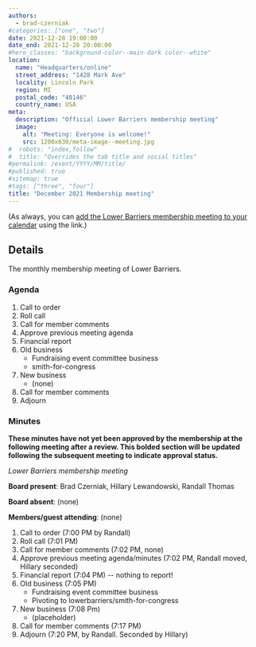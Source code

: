 ```yaml
---
authors:
  - brad-czerniak
#categories: ["one", "two"]
date: 2021-12-28 19:00:00
date_end: 2021-12-28 20:00:00
#hero_classes: "background-color--main-dark color--white"
location:
  name: "Headquarters/online"
  street_address: "1428 Mark Ave"
  locality: Lincoln Park
  region: MI
  postal_code: "48146"
  country_name: USA
meta:
  description: "Official Lower Barriers membership meeting"
  image:
    alt: "Meeting: Everyone is welcome!"
    src: 1200x630/meta-image--meeting.jpg
#  robots: "index,follow"
#  title: "Overrides the tab title and social titles"
#permalink: /event/YYYY/MM/title/
#published: true
#sitemap: true
#tags: ["three", "four"]
title: "December 2021 Membership meeting"
---
```


(As always, you can [add the Lower Barriers membership meeting to your calendar](http://bit.ly/lowerbarriers) using the link.)

## Details

The monthly membership meeting of Lower Barriers.

### Agenda

  1. Call to order
  2. Roll call
  3. Call for member comments
  4. Approve previous meeting agenda
  5. Financial report
  6. Old business
      * Fundraising event committee business
      * smith-for-congress
  7. New business
      * (none)
  8. Call for member comments
  9. Adjourn

### Minutes

**These minutes have not yet been approved by the membership at the following meeting after a review. This bolded section
will be updated following the subsequent meeting to indicate approval status.**

_Lower Barriers membership meeting_

**Board present**: Brad Czerniak, Hillary Lewandowski, Randall Thomas

**Board absent**: (none)

**Members/guest attending**: (none)

  1. Call to order (7:00 PM by Randall)
  2. Roll call (7:01 PM)
  3. Call for member comments (7:02 PM, none)
  4. Approve previous meeting agenda/minutes (7:02 PM, Randall moved, Hillary seconded)
  5. Financial report (7:04 PM) -- nothing to report!
  6. Old business (7:05 PM)
      * Fundraising event committee business
      * Pivoting to lowerbarriers/smith-for-congress
  7. New business (7:08 Pm)
      * (placeholder)
  8. Call for member comments (7:17 PM)
  9. Adjourn (7:20 PM, by Randall. Seconded by Hillary)
